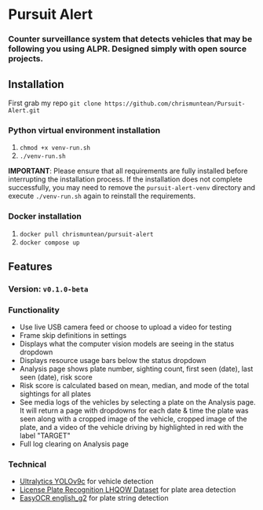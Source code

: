 # Pursuit Alert
### Counter surveillance system that detects vehicles that may be following you using ALPR. Designed simply with open source projects.

## Installation
First grab my repo
`git clone https://github.com/chrismuntean/Pursuit-Alert.git`

### Python virtual environment installation
1. `chmod +x venv-run.sh`
2. `./venv-run.sh`

**IMPORTANT**: Please ensure that all requirements are fully installed before interrupting the installation process. If the installation does not complete successfully, you may need to remove the `pursuit-alert-venv` directory and execute `./venv-run.sh` again to reinstall the requirements.

### Docker installation
1. `docker pull chrismuntean/pursuit-alert`
2. `docker compose up`

## Features
### Version: `v0.1.0-beta`

### Functionality
* Use live USB camera feed or choose to upload a video for testing
* Frame skip definitions in settings
* Displays what the computer vision models are seeing in the status dropdown
* Displays resource usage bars below the status dropdown
* Analysis page shows plate number, sighting count, first seen (date), last seen (date), risk score
* Risk score is calculated based on mean, median, and mode of the total sightings for all plates
* See media logs of the vehicles by selecting a plate on the Analysis page. It will return a page with dropdowns for each date & time the plate was seen along with a cropped image of the vehicle, cropped image of the plate, and a video of the vehicle driving by highlighted in red with the label "TARGET"
* Full log clearing on Analysis page

### Technical
* [Ultralytics YOLOv9c](https://docs.ultralytics.com/models/yolov9/) for vehicle detection
* [License Plate Recognition LHQOW Dataset](https://universe.roboflow.com/objects-in-the-wild/license-plate-recognition-lhqow) for plate area detection
* [EasyOCR english_g2](https://github.com/JaidedAI/EasyOCR) for plate string detection
